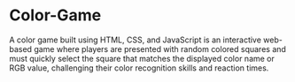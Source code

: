 # Color-Game

A color game built using HTML, CSS, and JavaScript is an interactive web-based game where players are presented with random colored squares and must quickly select the square that matches the displayed color name or RGB value, challenging their color recognition skills and reaction times.




